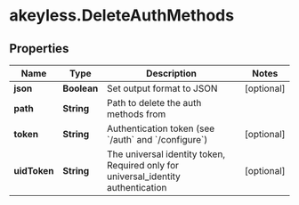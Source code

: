 # akeyless.DeleteAuthMethods

## Properties

Name | Type | Description | Notes
------------ | ------------- | ------------- | -------------
**json** | **Boolean** | Set output format to JSON | [optional] 
**path** | **String** | Path to delete the auth methods from | 
**token** | **String** | Authentication token (see &#x60;/auth&#x60; and &#x60;/configure&#x60;) | [optional] 
**uidToken** | **String** | The universal identity token, Required only for universal_identity authentication | [optional] 


